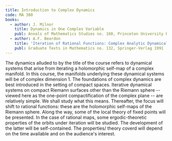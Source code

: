 ```yaml
---
title: Introduction to Complex Dynamics
code: MA 380
books:
  - author: J. Milnor 
    title: Dynamics in One Complex Variable
    publ: Annals of Mathematics Studies no. 160, Princeton University Press, 2006
  - author: A.F. Beardon
    title: 'Iteration of Rational Functions: Complex Analytic Dynamical Systems'
    publ: Graduate Texts in Mathematics no. 132, Springer-Verlag 1991
---
```

The dynamics alluded to by the title of the course refers to dynamical systems
that arise from iterating a holomorphic self-map of a complex manifold. In this
course, the manifolds underlying these dynamical systems will be of complex
dimension 1. The foundations of complex dynamics are best introduced in the
setting of compact spaces. Iterative dynamical systems on compact Riemann
surfaces other than the Riemann sphere -- viewed here as the one-point
compactification of the complex plane -- are relatively simple. We shall study
what this means. Thereafter, the focus will shift to rational functions: these
are the holomorphic self-maps of the Riemann sphere. Along the way, some of the
local theory of fixed points will be presented. In the case of rational maps,
some ergodic-theoretic properties of the orbits under iteration will be
studied. The development of the latter will be self-contained. The properties/
theory coverd will depend on the time available and on the audience's interest.

